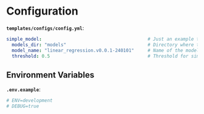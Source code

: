 # Configuration

**`templates/configs/config.yml`**:

```yaml
simple_model:                                       # Just an example to group the configs (Not necessary)
  models_dir: "models"                              # Directory where the models are saved
  model_name: "linear_regression.v0.0.1-240101"     # Name of the model as sub-directory
  threshold: 0.5                                    # Threshold for similarity check
```

## Environment Variables

**`.env.example`**:

```sh
# ENV=development
# DEBUG=true
```
